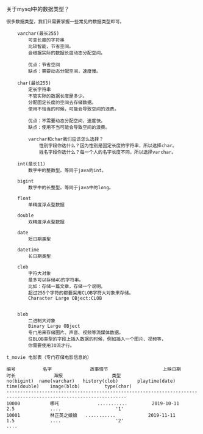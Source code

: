 关于mysql中的数据类型？

	很多数据类型，我们只需要掌握一些常见的数据类型即可。

		varchar(最长255)
			可变长度的字符串
			比较智能，节省空间。
			会根据实际的数据长度动态分配空间。

			优点：节省空间
			缺点：需要动态分配空间，速度慢。

		char(最长255)
			定长字符串
			不管实际的数据长度是多少。
			分配固定长度的空间去存储数据。
			使用不恰当的时候，可能会导致空间的浪费。

			优点：不需要动态分配空间，速度快。
			缺点：使用不当可能会导致空间的浪费。

			varchar和char我们应该怎么选择？
				性别字段你选什么？因为性别是固定长度的字符串，所以选择char。
				姓名字段你选什么？每一个人的名字长度不同，所以选择varchar。

		int(最长11)
			数字中的整数型。等同于java的int。

		bigint
			数字中的长整型。等同于java中的long。

		float	
			单精度浮点型数据

		double
			双精度浮点型数据

		date
			短日期类型

		datetime
			长日期类型

		clob
			字符大对象
			最多可以存储4G的字符串。
			比如：存储一篇文章，存储一个说明。
			超过255个字符的都要采用CLOB字符大对象来存储。
			Character Large OBject:CLOB


		blob
			二进制大对象
			Binary Large OBject
			专门用来存储图片、声音、视频等流媒体数据。
			往BLOB类型的字段上插入数据的时候，例如插入一个图片、视频等，
			你需要使用IO流才行。
	
	t_movie 电影表（专门存储电影信息的）

	编号			名字				故事情节					上映日期				时长				海报					类型
	no(bigint)	name(varchar)	history(clob)		playtime(date)		time(double)	image(blob)			type(char)
	------------------------------------------------------------------------------------------------------------------
	10000			哪吒				...........			2019-10-11			2.5				....					'1'
	10001			林正英之娘娘   ...........			2019-11-11			1.5				....					'2'
	....
